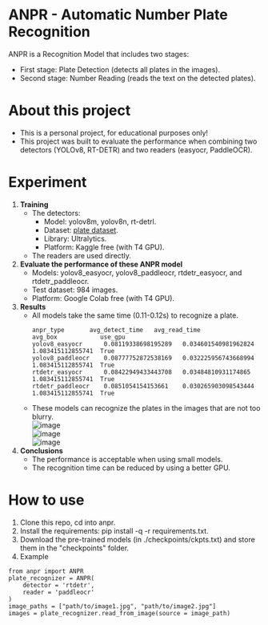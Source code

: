 # ANPR - Automatic Number Plate Recognition
ANPR is a Recognition Model that includes two stages:
- First stage: Plate Detection (detects all plates in the images).
- Second stage: Number Reading (reads the text on the detected plates).
# About this project
- This is a personal project, for educational purposes only!
- This project was built to evaluate the performance when combining two detectors (YOLOv8, RT-DETR) and two readers (easyocr, PaddleOCR).
# Experiment
1. **Training**
    - The detectors:
        - Model: yolov8m, yolov8n, rt-detrl.
        - Dataset: [plate dataset](https://universe.roboflow.com/anpr-bccrx/anpr-bpzor).
        - Library: Ultralytics.
        - Platform: Kaggle free (with T4 GPU).
    - The readers are used directly.
2. **Evaluate the performance of these ANPR model**
    - Models: yolov8_easyocr, yolov8_paddleocr, rtdetr_easyocr, and rtdetr_paddleocr.
    - Test dataset: 984 images.
    - Platform: Google Colab free (with T4 GPU).
3. **Results**
    - All models take the same time (0.11-0.12s) to recognize a plate.
        ```
        anpr_type	    avg_detect_time	  avg_read_time	         avg_box	        use_gpu
        yolov8_easyocr	    0.08119338698195289	  0.034601540981962824	 1.083415112855741	True
        yolov8_paddleocr    0.08777752872538169	  0.032225956743668994	 1.083415112855741	True
        rtdetr_easyocr	    0.08422949433443708	  0.03484810931174865	 1.083415112855741	True
        rtdetr_paddleocr    0.0851054154153661	  0.030265903098543444	 1.083415112855741	True
        ```
    - These models can recognize the plates in the images that are not too blurry. \
    ![image](https://github.com/tomsawyer0224/anpr/assets/130035084/98f7c359-b211-4e8c-aeff-5a5da70df00e) \
    ![image](https://github.com/tomsawyer0224/anpr/assets/130035084/f15c5095-2308-4044-bd67-048e6c87b784) \
    ![image](https://github.com/tomsawyer0224/anpr/assets/130035084/b75f8696-c2a4-470d-8c47-f13448178a3c)
3. **Conclusions**
    - The performance is acceptable when using small models.
    - The recognition time can be reduced by using a better GPU.
# How to use
1. Clone this repo, cd into anpr.
2. Install the requirements: pip install -q -r requirements.txt.
3. Download the pre-trained models (in ./checkpoints/ckpts.txt) and store them in the "checkpoints" folder.
4. Example
```
from anpr import ANPR
plate_recognizer = ANPR(
    detector = 'rtdetr',
    reader = 'paddleocr'
)
image_paths = ["path/to/image1.jpg", "path/to/image2.jpg"]
images = plate_recognizer.read_from_image(source = image_path)
```

